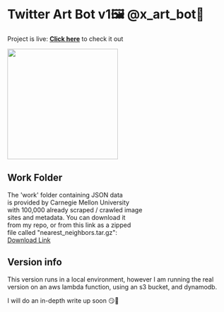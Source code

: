 # Twitter Art Bot v1🖼️ @x_art_bot🎨

Project is live: **[Click here](https://twitter.com/x_art_bot)**
to check it out

<img src = 'https://github.com/LimarAryan/x_art_bot/assets/110574851/7b08c739-30fc-430e-a9ac-4735ddb2e647' width = '250'>


## Work Folder
The 'work' folder containing JSON data</br>
is provided by Carnegie Mellon University\
with 100,000 already scraped / crawled image\
sites and metadata. You can download it\
from my repo, or from this link as a zipped\
file called "nearest_neighbors.tar.gz"\:
</br>[Download Link](https://kilthub.cmu.edu/articles/dataset/National_Gallery_of_Art_InceptionV3_Features/10061885)</br>

## Version info
This version runs in a local environment\,
however I am running the real\
version on an aws lambda function\,
using an s3 bucket, and dynamodb\.

I will do an in-depth write up soon 😏🤩
